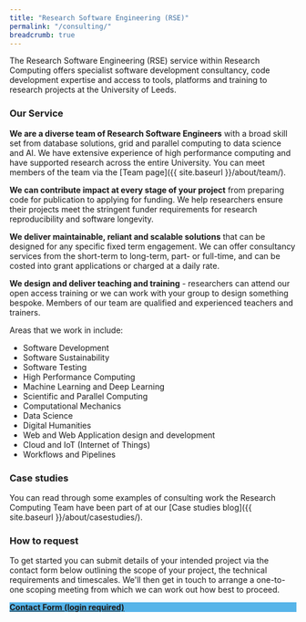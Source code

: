 ```yaml
---
title: "Research Software Engineering (RSE)"
permalink: "/consulting/"
breadcrumb: true
---
```


The Research Software Engineering (RSE) service within Research Computing offers specialist software development consultancy, code development expertise and access to tools, platforms and training to research projects at the University of Leeds.

### Our Service

__We are a diverse team of Research Software Engineers__ with a broad skill set from database solutions, grid and parallel computing to data science and AI. We have extensive experience of high performance computing and have supported research across the entire University. You can meet members of the team via the [Team page]({{ site.baseurl }}/about/team/).

__We can contribute impact at every stage of your project__ from preparing code for publication to applying for funding. We help researchers ensure their projects meet the stringent funder requirements for research reproducibility and software longevity.

__We deliver maintainable, reliant and scalable solutions__ that can be designed for any specific fixed term engagement. We can offer consultancy services from the short-term to long-term, part- or full-time, and can be costed into grant applications or charged at a daily rate.

__We design and deliver teaching and training__ - researchers can attend our open access training or we can work with your group to design something bespoke.  Members of our team are qualified and experienced teachers and trainers.

Areas that we work in include:

* Software Development
* Software Sustainability
* Software Testing
* High Performance Computing
* Machine Learning and Deep Learning
* Scientific and Parallel Computing
* Computational Mechanics
* Data Science
* Digital Humanities
* Web and Web Application design and development
* Cloud and IoT (Internet of Things) 
* Workflows and Pipelines

### Case studies

You can read through some examples of consulting work the Research Computing Team have been part of at our [Case studies blog]({{ site.baseurl }}/about/casestudies/).

### How to request

To get started you can submit details of your intended project via the contact form below outlining the scope of your project, the technical requirements and timescales. We'll then get in touch to arrange a one-to-one scoping meeting from which we can work out how best to proceed.

<div class="event-space">
    <div class="event-tile" style="background-color:#56B4E9">
        <a class="event-tile-a" href="https://leeds.service-now.com/it?id=sc_cat_item&sys_id=7587b2530f675f00a82247ece1050eda">
            <strong>Contact Form (login required)</strong>
        </a>
    </div>
</div>
